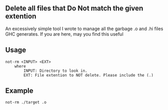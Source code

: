 ## Delete all files that **Do Not** match the given extention

An excessively simple tool I wrote to manage all the garbage .o and .hi files
GHC generates. If you are here, may you find this useful

## Usage
```
not-rm <INPUT> <EXT>
    where
        INPUT: Directory to look in.
        EXT: File extention to NOT delete. Please include the (.)
```
## Example
`not-rm ./target .o`